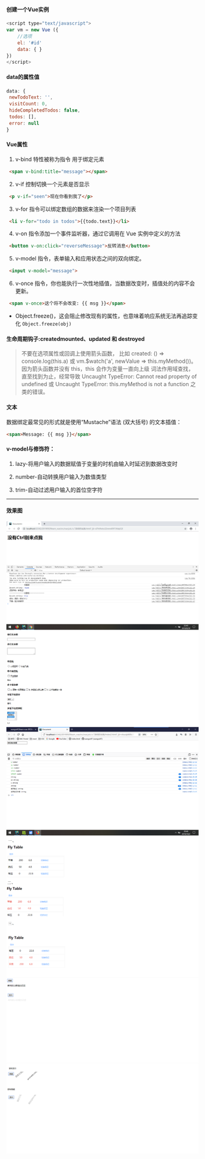 #### 创建一个Vue实例

```javascript 
<script type="text/javascript">
var vm = new Vue ({
    //选项
    el: '#id'
    data: { }
})
</script>
```


#### data的属性值

 ``` javascript
 data: {
  newTodoText: '',
  visitCount: 0,
  hideCompletedTodos: false,
  todos: [],
  error: null
}
```


#### Vue属性

1. v-bind 特性被称为指令 用于绑定元素
```html
 <span v-bind:title="message"></span>
```

2. v-if 控制切换一个元素是否显示
```html
 <p v-if="seen">现在你看到我了</p>
```

3. v-for 指令可以绑定数组的数据来渲染一个项目列表
```html
 <li v-for="todo in todos">{{todo.text}}</li>
```

4. v-on 指令添加一个事件监听器，通过它调用在 Vue 实例中定义的方法
```html
 <button v-on:click="reverseMessage">反转消息</button>
```

5. v-model 指令，表单输入和应用状态之间的双向绑定。
```html
 <input v-model="message">
```

6.  v-once 指令，你也能执行一次性地插值，当数据改变时，插值处的内容不会更新。
```html
 <span v-once>这个将不会改变: {{ msg }}</span>
```

*  Object.freeze()，这会阻止修改现有的属性，也意味着响应系统无法再追踪变化
`Object.freeze(obj)`

#### 生命周期钩子:createdmounted、updated 和 destroyed

>不要在选项属性或回调上使用箭头函数，
比如 created: () => console.log(this.a) 
或 vm.$watch('a', newValue => this.myMethod())。
因为箭头函数并没有 this，this 会作为变量一直向上级
词法作用域查找，直至找到为止，经常导致 
Uncaught TypeError: Cannot read property of undefined 
或 Uncaught TypeError: this.myMethod is not a function 之类的错误。

#### 文本

数据绑定最常见的形式就是使用“Mustache”语法 (双大括号) 的文本插值：
```html
<span>Message: {{ msg }}</span>
```

#### v-model与修饰符：

1. lazy-将用户输入的数据赋值于变量的时机由输入时延迟到数据改变时

2. number-自动转换用户输入为数值类型 

3. trim-自动过滤用户输入的首位空字符


---
#### 效果图

![avatar](/src/vue.js从入门到项目实践/img/1.png)
![avatar](/src/vue.js从入门到项目实践/img/2.png)
![avatar](/src/vue.js从入门到项目实践/img/3.png)
![avatar](/src/vue.js从入门到项目实践/img/4.png)
![avatar](/src/vue.js从入门到项目实践/img/5.png)
![avatar](/src/vue.js从入门到项目实践/img/6.png)



